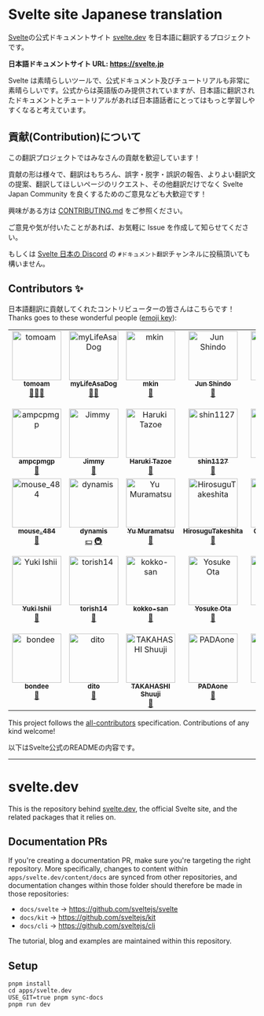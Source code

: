# Svelte site Japanese translation

[Svelte](https://github.com/sveltejs/svelte)の公式ドキュメントサイト [svelte.dev](https://svelte.dev/) を日本語に翻訳するプロジェクトです。

**日本語ドキュメントサイト URL: https://svelte.jp**

Svelte は素晴らしいツールで、公式ドキュメント及びチュートリアルも非常に素晴らしいです。公式からは英語版のみ提供されていますが、日本語に翻訳されたドキュメントとチュートリアルがあれば日本語話者にとってはもっと学習しやすくなると考えています。

## 貢献(Contribution)について

この翻訳プロジェクトではみなさんの貢献を歓迎しています！

貢献の形は様々で、翻訳はもちろん、誤字・脱字・誤訳の報告、よりよい翻訳文の提案、翻訳してほしいページのリクエスト、その他翻訳だけでなく Svelte Japan Community を良くするためのご意見なども大歓迎です！

興味がある方は [CONTRIBUTING.md](https://github.com/svelte-jp/svelte.dev/blob/main/CONTRIBUTING.md) をご参照ください。

ご意見や気が付いたことがあれば、お気軽に Issue を作成して知らせてください。

もしくは [Svelte 日本の Discord](https://discord.com/invite/YTXq3ZtBbx) の `#ドキュメント翻訳`チャンネルに投稿頂いても構いません。


## Contributors ✨

日本語翻訳に貢献してくれたコントリビューターの皆さんはこちらです！  
Thanks goes to these wonderful people ([emoji key](https://allcontributors.org/docs/en/emoji-key)):

<!-- ALL-CONTRIBUTORS-LIST:START - Do not remove or modify this section -->
<!-- prettier-ignore-start -->
<!-- markdownlint-disable -->
<table>
  <tbody>
    <tr>
      <td align="center" valign="top" width="14.28%"><a href="https://github.com/tomoam"><img src="https://avatars.githubusercontent.com/u/29677552?v=4?s=100" width="100px;" alt="tomoam"/><br /><sub><b>tomoam</b></sub></a><br /><a href="https://github.com/svelte-jp/svelte-site-jp/commits?author=tomoam" title="Svelte documentation from previous repository">📗</a><a href="https://github.com/svelte-jp/kit/commits?author=tomoam" title="SvelteKit documentation from previous repository">📘</a><a href="https://github.com/svelte-jp/svelte.dev/commits?author=tomoam" title="Documentation">📖</a></td>
      <td align="center" valign="top" width="14.28%"><a href="https://github.com/myLifeAsaDog"><img src="https://avatars.githubusercontent.com/u/18300178?v=4?s=100" width="100px;" alt="myLifeAsaDog"/><br /><sub><b>myLifeAsaDog</b></sub></a><br /><a href="https://github.com/svelte-jp/svelte-site-jp/commits?author=myLifeAsaDog" title="Svelte documentation from previous repository">📗</a><a href="https://github.com/svelte-jp/kit/commits?author=myLifeAsaDog" title="SvelteKit documentation from previous repository">📘</a></td>
      <td align="center" valign="top" width="14.28%"><a href="https://github.com/Makohan"><img src="https://avatars.githubusercontent.com/u/32333141?v=4?s=100" width="100px;" alt="mkin"/><br /><sub><b>mkin</b></sub></a><br /><a href="https://github.com/svelte-jp/svelte-site-jp/commits?author=Makohan" title="Svelte documentation from previous repository">📗</a></td>
      <td align="center" valign="top" width="14.28%"><a href="https://qiita.com/jay-es"><img src="https://avatars.githubusercontent.com/u/46585162?v=4?s=100" width="100px;" alt="Jun Shindo"/><br /><sub><b>Jun Shindo</b></sub></a><br /><a href="https://github.com/svelte-jp/svelte-site-jp/commits?author=jay-es" title="Svelte documentation from previous repository">📗</a></td>
      <td align="center" valign="top" width="14.28%"><a href="https://speakerdeck.com/clown0082"><img src="https://avatars.githubusercontent.com/u/4125257?v=4?s=100" width="100px;" alt="Keeth Kuwahara"/><br /><sub><b>Keeth Kuwahara</b></sub></a><br /><a href="https://github.com/svelte-jp/svelte-site-jp/commits?author=kkeeth" title="Svelte documentation from previous repository">📗</a></td>
      <td align="center" valign="top" width="14.28%"><a href="https://github.com/oekazuma"><img src="https://avatars.githubusercontent.com/u/29580221?v=4?s=100" width="100px;" alt="Kazuma Oe"/><br /><sub><b>Kazuma Oe</b></sub></a><br /><a href="https://github.com/svelte-jp/svelte-site-jp/commits?author=oekazuma" title="Svelte documentation from previous repository">📗</a><a href="https://github.com/svelte-jp/kit/commits?author=oekazuma" title="SvelteKit documentation from previous repository">📘</a><a href="https://github.com/svelte-jp/svelte.dev/commits?author=oekazuma" title="Documentation">📖</a></td>
      <td align="center" valign="top" width="14.28%"><a href="https://github.com/Shunpoco"><img src="https://avatars.githubusercontent.com/u/25903627?v=4?s=100" width="100px;" alt="Shunpoco"/><br /><sub><b>Shunpoco</b></sub></a><br /><a href="https://github.com/svelte-jp/svelte-site-jp/commits?author=Shunpoco" title="Svelte documentation from previous repository">📗</a></td>
    </tr>
    <tr>
      <td align="center" valign="top" width="14.28%"><a href="https://github.com/ampcpmgp"><img src="https://avatars.githubusercontent.com/u/13173632?v=4?s=100" width="100px;" alt="ampcpmgp"/><br /><sub><b>ampcpmgp</b></sub></a><br /><a href="https://github.com/svelte-jp/svelte-site-jp/commits?author=ampcpmgp" title="Svelte documentation from previous repository">📗</a></td>
      <td align="center" valign="top" width="14.28%"><a href="https://github.com/takoyaro"><img src="https://avatars.githubusercontent.com/u/54836677?v=4?s=100" width="100px;" alt="Jimmy"/><br /><sub><b>Jimmy</b></sub></a><br /><a href="https://github.com/svelte-jp/svelte-site-jp/commits?author=takoyaro" title="Svelte documentation from previous repository">📗</a></td>
      <td align="center" valign="top" width="14.28%"><a href="https://github.com/jdkfx"><img src="https://avatars.githubusercontent.com/u/40142697?v=4?s=100" width="100px;" alt="Haruki Tazoe"/><br /><sub><b>Haruki Tazoe</b></sub></a><br /><a href="https://github.com/svelte-jp/svelte-site-jp/commits?author=jdkfx" title="Svelte documentation from previous repository">📗</a></td>
      <td align="center" valign="top" width="14.28%"><a href="https://shin1127.github.io/myPortfolio/"><img src="https://avatars.githubusercontent.com/u/56531152?v=4?s=100" width="100px;" alt="shin1127"/><br /><sub><b>shin1127</b></sub></a><br /><a href="https://github.com/svelte-jp/svelte-site-jp/commits?author=shin1127" title="Svelte documentation from previous repository">📗</a></td>
      <td align="center" valign="top" width="14.28%"><a href="https://twilink.click/mikeanakida"><img src="https://avatars.githubusercontent.com/u/32151765?v=4?s=100" width="100px;" alt="manaki"/><br /><sub><b>manaki</b></sub></a><br /><a href="https://github.com/svelte-jp/svelte-site-jp/commits?author=manak1" title="Svelte documentation from previous repository">📗</a></td>
      <td align="center" valign="top" width="14.28%"><a href="https://github.com/knj4484"><img src="https://avatars.githubusercontent.com/u/11140280?v=4?s=100" width="100px;" alt="knj4484"/><br /><sub><b>knj4484</b></sub></a><br /><a href="https://github.com/svelte-jp/svelte-site-jp/commits?author=knj4484" title="Svelte documentation from previous repository">📗</a></td>
      <td align="center" valign="top" width="14.28%"><a href="https://katanugramer.hatenablog.com/"><img src="https://avatars.githubusercontent.com/u/42486288?v=4?s=100" width="100px;" alt="miruoo"/><br /><sub><b>miruoo</b></sub></a><br /><a href="https://github.com/svelte-jp/svelte-site-jp/commits?author=miily8310s" title="Svelte documentation from previous repository">📗</a><a href="https://github.com/svelte-jp/kit/commits?author=miily8310s" title="SvelteKit documentation from previous repository">📘</a></td>
    </tr>
    <tr>
      <td align="center" valign="top" width="14.28%"><a href="https://portfolio.mouse484.tk/"><img src="https://avatars.githubusercontent.com/u/38714187?v=4?s=100" width="100px;" alt="mouse_484"/><br /><sub><b>mouse_484</b></sub></a><br /><a href="https://github.com/svelte-jp/svelte-site-jp/commits?author=mouse484" title="Svelte documentation from previous repository">📗</a></td>
      <td align="center" valign="top" width="14.28%"><a href="http://dynamis.jp/"><img src="https://avatars.githubusercontent.com/u/188166?v=4?s=100" width="100px;" alt="dynamis"/><br /><sub><b>dynamis</b></sub></a><br /><a href="#financial-dynamis" title="Financial">💵</a> <a href="#infra-dynamis" title="Infrastructure (Hosting, Build-Tools, etc)">🚇</a></td>
      <td align="center" valign="top" width="14.28%"><a href="https://github.com/Murayu0225"><img src="https://avatars.githubusercontent.com/u/37988559?v=4?s=100" width="100px;" alt="Yu Muramatsu"/><br /><sub><b>Yu Muramatsu</b></sub></a><br /><a href="https://github.com/svelte-jp/svelte-site-jp/commits?author=Murayu0225" title="Svelte documentation from previous repository">📗</a></td>
      <td align="center" valign="top" width="14.28%"><a href="https://qiita.com/fuwasegu"><img src="https://avatars.githubusercontent.com/u/52437973?v=4?s=100" width="100px;" alt="HirosuguTakeshita"/><br /><sub><b>HirosuguTakeshita</b></sub></a><br /><a href="https://github.com/svelte-jp/svelte-site-jp/commits?author=lunain84" title="Svelte documentation from previous repository">📗</a></td>
      <td align="center" valign="top" width="14.28%"><a href="https://yamanoku.net/"><img src="https://avatars.githubusercontent.com/u/1996642?v=4?s=100" width="100px;" alt="Okuto Oyama"/><br /><sub><b>Okuto Oyama</b></sub></a><br /><a href="https://github.com/svelte-jp/svelte-site-jp/commits?author=yamanoku" title="Svelte documentation from previous repository">📗</a><a href="https://github.com/svelte-jp/kit/commits?author=yamanoku" title="SvelteKit documentation from previous repository">📘</a></td>
      <td align="center" valign="top" width="14.28%"><a href="https://github.com/baseballyama"><img src="https://avatars.githubusercontent.com/u/19153718?v=4?s=100" width="100px;" alt="Yuichiro Yamashita"/><br /><sub><b>Yuichiro Yamashita</b></sub></a><br /><a href="https://github.com/svelte-jp/svelte-site-jp/commits?author=baseballyama" title="Svelte documentation from previous repository">📗</a></td>
      <td align="center" valign="top" width="14.28%"><a href="https://keybase.io/nullnyat"><img src="https://avatars.githubusercontent.com/u/89781396?v=4?s=100" width="100px;" alt="Nullcat chan!"/><br /><sub><b>Nullcat chan!</b></sub></a><br /><a href="https://github.com/svelte-jp/svelte-site-jp/commits?author=nullnyat" title="Svelte documentation from previous repository">📗</a></td>
    </tr>
    <tr>
      <td align="center" valign="top" width="14.28%"><a href="https://github.com/komura-c"><img src="https://avatars.githubusercontent.com/u/37304826?v=4?s=100" width="100px;" alt="Yuki Ishii"/><br /><sub><b>Yuki Ishii</b></sub></a><br /><a href="https://github.com/svelte-jp/svelte-site-jp/commits?author=komura-c" title="Svelte documentation from previous repository">📗</a></td>
      <td align="center" valign="top" width="14.28%"><a href="https://sukimakakumei.co.jp/"><img src="https://avatars.githubusercontent.com/u/49876561?v=4?s=100" width="100px;" alt="torish14"/><br /><sub><b>torish14</b></sub></a><br /><a href="https://github.com/svelte-jp/svelte-site-jp/commits?author=torish14" title="Svelte documentation from previous repository">📗</a></td>
      <td align="center" valign="top" width="14.28%"><a href="https://github.com/kokko-san"><img src="https://avatars.githubusercontent.com/u/36446753?v=4?s=100" width="100px;" alt="kokko-san"/><br /><sub><b>kokko-san</b></sub></a><br /><a href="https://github.com/svelte-jp/svelte-site-jp/commits?author=kokko-san" title="Svelte documentation from previous repository">📗</a></td>
      <td align="center" valign="top" width="14.28%"><a href="https://ota-meshi.github.io/"><img src="https://avatars.githubusercontent.com/u/16508807?v=4?s=100" width="100px;" alt="Yosuke Ota"/><br /><sub><b>Yosuke Ota</b></sub></a><br /><a href="https://github.com/svelte-jp/svelte-site-jp/commits?author=ota-meshi" title="Svelte documentation from previous repository">📗</a></td>
      <td align="center" valign="top" width="14.28%"><a href="https://github.com/dajiaji"><img src="https://avatars.githubusercontent.com/u/3192030?v=4?s=100" width="100px;" alt="Ajitomi Daisuke"/><br /><sub><b>Ajitomi Daisuke</b></sub></a><br /><a href="https://github.com/svelte-jp/kit/commits?author=dajiaji" title="SvelteKit documentation from previous repository">📘</a></td>
      <td align="center" valign="top" width="14.28%"><a href="http://mitsu-ksgr.github.io/"><img src="https://avatars.githubusercontent.com/u/3091232?v=4?s=100" width="100px;" alt="mitsu-ksgr"/><br /><sub><b>mitsu-ksgr</b></sub></a><br /><a href="https://github.com/svelte-jp/svelte-site-jp/commits?author=mitsu-ksgr" title="Svelte documentation from previous repository">📗</a></td>
      <td align="center" valign="top" width="14.28%"><a href="http://tatsuyafw.hatenablog.jp/"><img src="https://avatars.githubusercontent.com/u/1162665?v=4?s=100" width="100px;" alt="Tatsuya Hoshino"/><br /><sub><b>Tatsuya Hoshino</b></sub></a><br /><a href="https://github.com/svelte-jp/svelte-site-jp/commits?author=tatsuyafw" title="Svelte documentation from previous repository">📗</a></td>
    </tr>
    <tr>
	    <td align="center" valign="top" width="14.28%"><a href="https://github.com/kimdj2"><img src="https://avatars.githubusercontent.com/u/38813699?v=4?s=100" width="100px;" alt="bondee"/><br /><sub><b>bondee</b></sub></a><br /><a href="https://github.com/svelte-jp/kit/commits?author=kimdj2" title="SvelteKit documentation from previous repository">📘</a></td>
	    <td align="center" valign="top" width="14.28%"><a href="https://github.com/dito"><img src="https://avatars.githubusercontent.com/u/4264269?v=4?s=100" width="100px;" alt="dito"/><br /><sub><b>dito</b></sub></a><br /><a href="https://github.com/svelte-jp/kit/commits?author=dito" title="SvelteKit documentation from previous repository">📘</a></td>
      <td align="center" valign="top" width="14.28%"><a href="https://shuuji3.xyz/"><img src="https://avatars.githubusercontent.com/u/1425259?v=4?s=100" width="100px;" alt="TAKAHASHI Shuuji"/><br /><sub><b>TAKAHASHI Shuuji</b></sub></a><br /><a href="https://github.com/svelte-jp/svelte-site-jp/commits?author=shuuji3" title="Svelte documentation from previous repository">📗</a></td>
      <td align="center" valign="top" width="14.28%"><a href="https://github.com/yo-goto"><img src="https://avatars.githubusercontent.com/u/50942816?v=4?s=100" width="100px;" alt="PADAone"/><br /><sub><b>PADAone</b></sub></a><br /><a href="https://github.com/svelte-jp/svelte-site-jp/commits?author=yo-goto" title="Svelte documentation from previous repository">📗</a></td>
      <td align="center" valign="top" width="14.28%"><a href="https://github.com/yuki0418"><img src="https://avatars.githubusercontent.com/u/45615348?v=4?s=100" width="100px;" alt="Yuki Ishii"/><br /><sub><b>Yuki Ishii</b></sub></a><br /><a href="https://github.com/svelte-jp/svelte.dev/commits?author=yuki0418" title="Documentation">📖</a></td>
			<td align="center" valign="top" width="14.28%"><a href="https://github.com/tada-tsu"><img src="https://avatars.githubusercontent.com/u/34794025?v=4?s=100" width="100px;" alt="Tadatsugu Ohno"/><br /><sub><b>Tadatsugu Ohno</b></sub></a><br /><a href="https://github.com/svelte-jp/svelte.dev/commits?author=tada-tsu" title="Documentation">📖</a></td>
    </tr>
  </tbody>
</table>

<!-- markdownlint-restore -->
<!-- prettier-ignore-end -->

<!-- ALL-CONTRIBUTORS-LIST:END -->

This project follows the [all-contributors](https://github.com/all-contributors/all-contributors) specification. Contributions of any kind welcome!


以下はSvelte公式のREADMEの内容です。

---

# svelte.dev

This is the repository behind [svelte.dev](https://svelte.dev), the official Svelte site, and the related packages that it relies on.

## Documentation PRs

If you're creating a documentation PR, make sure you're targeting the right repository. More specifically, changes to content within `apps/svelte.dev/content/docs` are synced from other repositories, and documentation changes within those folder should therefore be made in those repositories:

- `docs/svelte` -> https://github.com/sveltejs/svelte
- `docs/kit` -> https://github.com/sveltejs/kit
- `docs/cli` -> https://github.com/sveltejs/cli

The tutorial, blog and examples are maintained within this repository.

## Setup

```
pnpm install
cd apps/svelte.dev
USE_GIT=true pnpm sync-docs
pnpm run dev
```
